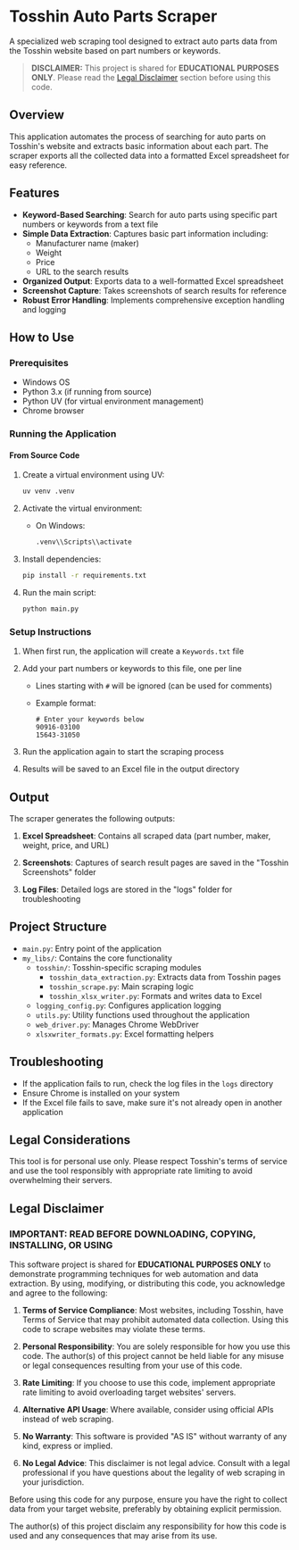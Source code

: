# Tosshin Auto Parts Scraper

A specialized web scraping tool designed to extract auto parts data from the Tosshin website based on part numbers or keywords.

> **DISCLAIMER:** This project is shared for **EDUCATIONAL PURPOSES ONLY**. Please read the [Legal Disclaimer](#legal-disclaimer) section before using this code.

## Overview

This application automates the process of searching for auto parts on Tosshin's website and extracts basic information about each part. The scraper exports all the collected data into a formatted Excel spreadsheet for easy reference.

## Features

- **Keyword-Based Searching**: Search for auto parts using specific part numbers or keywords from a text file
- **Simple Data Extraction**: Captures basic part information including:
  - Manufacturer name (maker)
  - Weight
  - Price
  - URL to the search results
- **Organized Output**: Exports data to a well-formatted Excel spreadsheet
- **Screenshot Capture**: Takes screenshots of search results for reference
- **Robust Error Handling**: Implements comprehensive exception handling and logging

## How to Use

### Prerequisites

- Windows OS
- Python 3.x (if running from source)
- Python UV (for virtual environment management)
- Chrome browser

### Running the Application

#### From Source Code

1. Create a virtual environment using UV:

   ```bash
   uv venv .venv
   ```

2. Activate the virtual environment:
   - On Windows:

     ```bash
     .venv\\Scripts\\activate
     ```

3. Install dependencies:

   ```bash
   pip install -r requirements.txt
   ```

4. Run the main script:

   ```bash
   python main.py
   ```

### Setup Instructions

1. When first run, the application will create a `Keywords.txt` file
2. Add your part numbers or keywords to this file, one per line
   - Lines starting with `#` will be ignored (can be used for comments)
   - Example format:

     ```text
     # Enter your keywords below
     90916-03100
     15643-31050
     ```

3. Run the application again to start the scraping process
4. Results will be saved to an Excel file in the output directory

## Output

The scraper generates the following outputs:

1. **Excel Spreadsheet**: Contains all scraped data (part number, maker, weight, price, and URL)

2. **Screenshots**: Captures of search result pages are saved in the "Tosshin Screenshots" folder

3. **Log Files**: Detailed logs are stored in the "logs" folder for troubleshooting

## Project Structure

- `main.py`: Entry point of the application
- `my_libs/`: Contains the core functionality
  - `tosshin/`: Tosshin-specific scraping modules
    - `tosshin_data_extraction.py`: Extracts data from Tosshin pages
    - `tosshin_scrape.py`: Main scraping logic
    - `tosshin_xlsx_writer.py`: Formats and writes data to Excel
  - `logging_config.py`: Configures application logging
  - `utils.py`: Utility functions used throughout the application
  - `web_driver.py`: Manages Chrome WebDriver
  - `xlsxwriter_formats.py`: Excel formatting helpers

## Troubleshooting

- If the application fails to run, check the log files in the `logs` directory
- Ensure Chrome is installed on your system
- If the Excel file fails to save, make sure it's not already open in another application

## Legal Considerations

This tool is for personal use only. Please respect Tosshin's terms of service and use the tool responsibly with appropriate rate limiting to avoid overwhelming their servers.

## Legal Disclaimer

### IMPORTANT: READ BEFORE DOWNLOADING, COPYING, INSTALLING, OR USING

This software project is shared for **EDUCATIONAL PURPOSES ONLY** to demonstrate programming techniques for web automation and data extraction. By using, modifying, or distributing this code, you acknowledge and agree to the following:

1. **Terms of Service Compliance**: Most websites, including Tosshin, have Terms of Service that may prohibit automated data collection. Using this code to scrape websites may violate these terms.

2. **Personal Responsibility**: You are solely responsible for how you use this code. The author(s) of this project cannot be held liable for any misuse or legal consequences resulting from your use of this code.

3. **Rate Limiting**: If you choose to use this code, implement appropriate rate limiting to avoid overloading target websites' servers.

4. **Alternative API Usage**: Where available, consider using official APIs instead of web scraping.

5. **No Warranty**: This software is provided "AS IS" without warranty of any kind, express or implied.

6. **No Legal Advice**: This disclaimer is not legal advice. Consult with a legal professional if you have questions about the legality of web scraping in your jurisdiction.

Before using this code for any purpose, ensure you have the right to collect data from your target website, preferably by obtaining explicit permission.

The author(s) of this project disclaim any responsibility for how this code is used and any consequences that may arise from its use.
